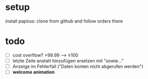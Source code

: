 # setup
install papirus: clone from github and follow orders there
# todo
 - [ ] cost overflow? >99.99 --> ≥100
 - [ ] letzte Zeile anstatt hinzufügen ersetzen mit "sowie..."
 - [ ] Anzeige im Fehlerfall ("Daten konten nicht abgerufen werden")
 - [ ] **welcome animation** 